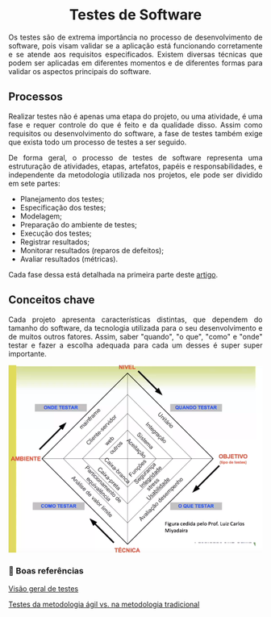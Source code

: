 # <center> Testes de Software
<div align="justify">

Os testes são de extrema importância no processo de desenvolvimento de software, pois visam validar se a aplicação está funcionando corretamente e se atende aos requisitos especificados. Existem diversas técnicas que podem ser aplicadas em diferentes momentos e de diferentes formas para validar os aspectos principais do software.

## Processos
Realizar testes não é apenas uma etapa do projeto, ou uma atividade, é uma fase e requer controle do que é feito e da qualidade disso. Assim como requisitos ou desenvolvimento do software, a fase de testes também exige que exista todo um processo de testes a ser seguido.

De forma geral, o processo de testes de software representa uma estruturação de atividades, etapas, artefatos, papéis e responsabilidades, e independente da metodologia utilizada nos projetos, ele pode ser dividido em sete partes: 
- Planejamento dos testes;
- Especificação dos testes; 
- Modelagem;
- Preparação do ambiente de testes;
- Execução dos testes;
- Registrar resultados;
- Monitorar resultados (reparos de defeitos);
- Avaliar resultados (métricas).

Cada fase dessa está detalhada na primeira parte deste [artigo](https://www.devmedia.com.br/processo-de-teste-agil-x-tradicional/36854).

## Conceitos chave

Cada projeto apresenta características distintas, que dependem do tamanho do software, da tecnologia utilizada para o seu desenvolvimento e de muitos outros fatores. Assim, saber "quando", "o que", "como" e "onde" testar e fazer a escolha adequada para cada um desses é super super importante. 

![Conceitos chave](../_media/testes/conceitos-chave.png)

</div>

### 📌 Boas referências
[Visão geral de testes](https://www.devmedia.com.br/guia/guia-de-testes-de-software/34403#modelagem)

[Testes da metodologia ágil vs. na metodologia tradicional](https://www.devmedia.com.br/processo-de-teste-agil-x-tradicional/36854)